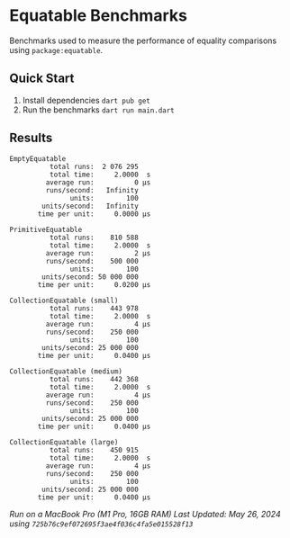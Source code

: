 # Equatable Benchmarks

Benchmarks used to measure the performance of equality comparisons using `package:equatable`.

## Quick Start

1. Install dependencies
    `dart pub get`
1. Run the benchmarks
    `dart run main.dart`

## Results

```
EmptyEquatable
          total runs:  2 076 295   
          total time:     2.0000  s
         average run:          0 μs
         runs/second:   Infinity
               units:        100   
        units/second:   Infinity
       time per unit:     0.0000 μs

PrimitiveEquatable
          total runs:    810 588   
          total time:     2.0000  s
         average run:          2 μs
         runs/second:    500 000   
               units:        100   
        units/second: 50 000 000   
       time per unit:     0.0200 μs

CollectionEquatable (small)
          total runs:    443 978   
          total time:     2.0000  s
         average run:          4 μs
         runs/second:    250 000   
               units:        100   
        units/second: 25 000 000   
       time per unit:     0.0400 μs

CollectionEquatable (medium)
          total runs:    442 368   
          total time:     2.0000  s
         average run:          4 μs
         runs/second:    250 000   
               units:        100   
        units/second: 25 000 000   
       time per unit:     0.0400 μs

CollectionEquatable (large)
          total runs:    450 915   
          total time:     2.0000  s
         average run:          4 μs
         runs/second:    250 000   
               units:        100   
        units/second: 25 000 000   
       time per unit:     0.0400 μs
```

*Run on a MacBook Pro (M1 Pro, 16GB RAM)*
*Last Updated: May 26, 2024 using `725b76c9ef072695f3ae4f036c4fa5e015528f13`*
